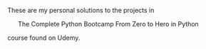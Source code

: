 These are my personal solutions to the projects in <ul>The Complete Python Bootcamp From Zero to Hero in Python</ul> course found on Udemy.
